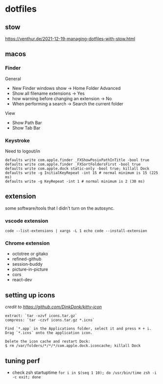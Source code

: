 # dotfiles

## stow
https://venthur.de/2021-12-19-managing-dotfiles-with-stow.html

## macos

### Finder
General 
- New Finder windows show -> Home Folder
Advanced 
- Show all filename extensions -> Yes
- how warning before changing an extension -> No
- When performing a search -> Search the current folder

View
- Show Path Bar
- Show Tab Bar

### Keystroke
Need to logout/in
```
defaults write com.apple.finder _FXShowPosixPathInTitle -bool true
defaults write com.apple.finder _FXSortFoldersFirst -bool true
defaults write com.apple.dock static-only -bool true; killall Dock
defaults write -g InitialKeyRepeat -int 15 # normal minimum is 15 (225 ms)
defaults write -g KeyRepeat -int 1 # normal minimum is 2 (30 ms)
```

## extension
some software/tools that I didn't turn on the autosync.

### vscode extension
```shell
code --list-extensions | xargs -L 1 echo code --install-extension
```

### Chrome extension
- octotree or gitako
- refined-github
- session-buddy
- picture-in-picture
- cors
- react-dev

## setting up icons
*credit to https://github.com/DinkDonk/kitty-icon*
```
extract: `tar -xzvf icons.tar.gz`
compress: `tar -czvf icons.tar.gz *.icns`

Find `*.app` in the Applications folder, select it and press ⌘ + i.
Drag `*.icns` onto the application icon. 

Delete the icon cache and restart Dock:
$ rm /var/folders/*/*/*/com.apple.dock.iconcache; killall Dock
```
## tuning perf
- check zsh startuptime `for i in $(seq 1 10); do /usr/bin/time zsh -i -c exit; done`
